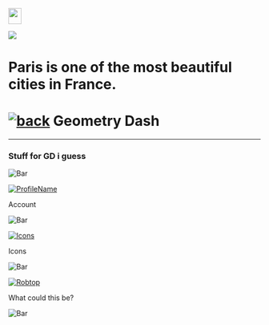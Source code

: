 <p>
  <a href="https://dxrpy.github.io/Dxrpys-Garbage-Website">
    <img src="https://cdn.discordapp.com/emojis/887168885747511396?size=32" width="26" height="32">
  </a>
</p>



<div class="container">
  <div class="image">
    <img src="https://i.pinimg.com/originals/26/ea/fc/26eafc0b14488fea03fa8fa9751203ff.jpg">
  </div>
  <div class="text">
    <h1>Paris is one of the most beautiful cities in France.</h1>
  </div>
</div>


# [![back](https://cdn.discordapp.com/emojis/887168885747511396?size=32)](https://dxrpy.github.io/Dxrpys-Garbage-Website) Geometry Dash

---

### Stuff for GD i guess

![`Bar`](https://cdn.discordapp.com/attachments/584355797366997002/889006586406772746/4M7IWwP.png)

[![`ProfileName`](https://cdn.discordapp.com/attachments/584355797366997002/888991015673942076/profile.png)](https://gdbrowser.com/u/ausurbanboy)

Account

![`Bar`](https://cdn.discordapp.com/attachments/584355797366997002/889006586406772746/4M7IWwP.png)

[![`Icons`](https://cdn.discordapp.com/attachments/584355797366997002/888992033639895060/GJ_garageBtn_001.png)](https://dxrpy.github.io/Dxrpys-Garbage-Website/icons)

Icons

![`Bar`](https://cdn.discordapp.com/attachments/584355797366997002/889006586406772746/4M7IWwP.png)

[![`Robtop`](https://cdn.discordapp.com/attachments/584355797366997002/889011822370377789/question.png)](https://dxrpy.github.io/Dxrpys-Garbage-Website/robtop)

What could this be?

![`Bar`](https://cdn.discordapp.com/attachments/584355797366997002/889006586406772746/4M7IWwP.png)
